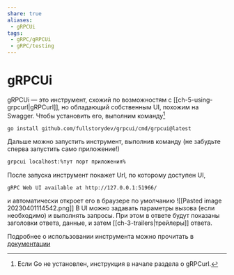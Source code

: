 ```yaml
---
share: true
aliases:
 - gRPCUi
tags:
 - gRPC/gRPCUi
 - gRPC/testing
---
```

# gRPCUi

gRPCUi — это инструмент, схожий по возможностям с [[ch-5-using-grpcurl|gRPCurl]], но обладающий собственным UI, похожим на Swagger.
Чтобы установить его, выполним команду[^1]
```bash
go install github.com/fullstorydev/grpcui/cmd/grpcui@latest
```
Дальше можно запустить инструмент, выполнив команду (не забудьте сперва запустить само приложение!)
```bash
grpcui localhost:%тут порт приложения%
```
После запуска инструмент покажет Url, по которому доступен UI,
```
gRPC Web UI available at http://127.0.0.1:51966/
```
и автоматически откроет его в браузере по умолчанию
![[Pasted image 20230401114542.png]]
В UI можно задавать параметры вызова (если необходимо) и выполнять запросы. При этом в ответе будут показаны заголовки ответа, данные, и затем [[ch-3-trailers|трейлеры]] ответа.

Подробнее о использовании инструмента можно прочитать в [документации](https://github.com/fullstorydev/grpcui#usage)

[^1]: Если Go не установлен, инструкция в начале раздела о gRPCurl.